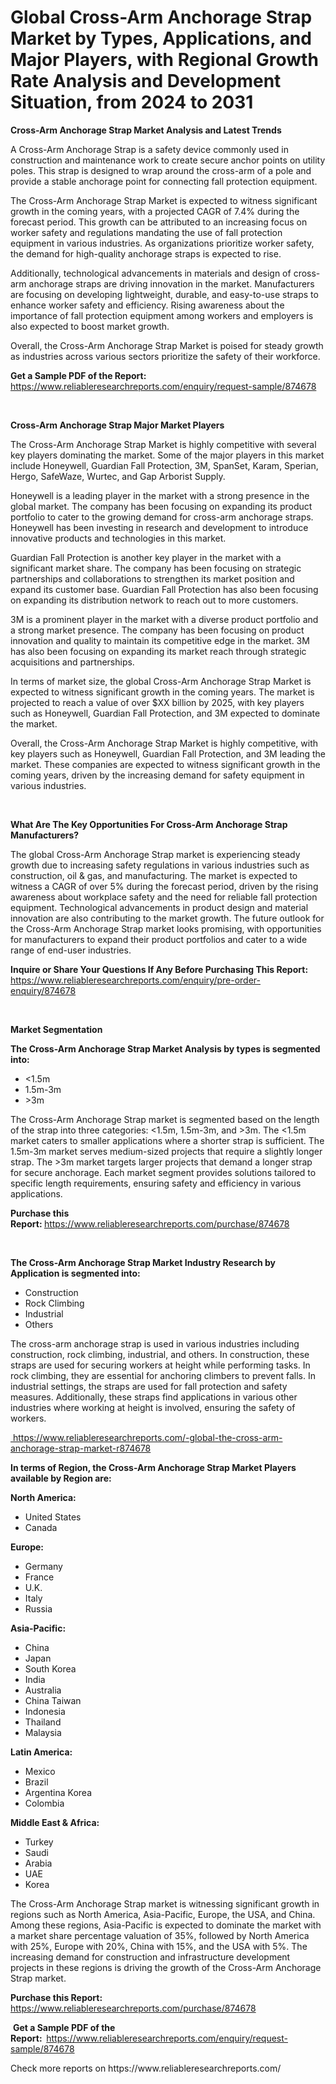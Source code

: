 <p><h1>Global Cross-Arm Anchorage Strap Market by Types, Applications, and Major Players, with Regional Growth Rate Analysis and Development Situation, from 2024 to 2031</h1></p><p><strong>Cross-Arm Anchorage Strap Market Analysis and Latest Trends</strong></p>
<p><p>A Cross-Arm Anchorage Strap is a safety device commonly used in construction and maintenance work to create secure anchor points on utility poles. This strap is designed to wrap around the cross-arm of a pole and provide a stable anchorage point for connecting fall protection equipment. </p><p>The Cross-Arm Anchorage Strap Market is expected to witness significant growth in the coming years, with a projected CAGR of 7.4% during the forecast period. This growth can be attributed to an increasing focus on worker safety and regulations mandating the use of fall protection equipment in various industries. As organizations prioritize worker safety, the demand for high-quality anchorage straps is expected to rise.</p><p>Additionally, technological advancements in materials and design of cross-arm anchorage straps are driving innovation in the market. Manufacturers are focusing on developing lightweight, durable, and easy-to-use straps to enhance worker safety and efficiency. Rising awareness about the importance of fall protection equipment among workers and employers is also expected to boost market growth.</p><p>Overall, the Cross-Arm Anchorage Strap Market is poised for steady growth as industries across various sectors prioritize the safety of their workforce.</p></p>
<p><strong>Get a Sample PDF of the Report:&nbsp;</strong> <a href="https://www.reliableresearchreports.com/enquiry/request-sample/874678">https://www.reliableresearchreports.com/enquiry/request-sample/874678</a></p>
<p>&nbsp;</p>
<p><strong>Cross-Arm Anchorage Strap Major Market Players</strong></p>
<p><p>The Cross-Arm Anchorage Strap Market is highly competitive with several key players dominating the market. Some of the major players in this market include Honeywell, Guardian Fall Protection, 3M, SpanSet, Karam, Sperian, Hergo, SafeWaze, Wurtec, and Gap Arborist Supply.</p><p>Honeywell is a leading player in the market with a strong presence in the global market. The company has been focusing on expanding its product portfolio to cater to the growing demand for cross-arm anchorage straps. Honeywell has been investing in research and development to introduce innovative products and technologies in this market.</p><p>Guardian Fall Protection is another key player in the market with a significant market share. The company has been focusing on strategic partnerships and collaborations to strengthen its market position and expand its customer base. Guardian Fall Protection has also been focusing on expanding its distribution network to reach out to more customers.</p><p>3M is a prominent player in the market with a diverse product portfolio and a strong market presence. The company has been focusing on product innovation and quality to maintain its competitive edge in the market. 3M has also been focusing on expanding its market reach through strategic acquisitions and partnerships.</p><p>In terms of market size, the global Cross-Arm Anchorage Strap Market is expected to witness significant growth in the coming years. The market is projected to reach a value of over $XX billion by 2025, with key players such as Honeywell, Guardian Fall Protection, and 3M expected to dominate the market.</p><p>Overall, the Cross-Arm Anchorage Strap Market is highly competitive, with key players such as Honeywell, Guardian Fall Protection, and 3M leading the market. These companies are expected to witness significant growth in the coming years, driven by the increasing demand for safety equipment in various industries.</p></p>
<p>&nbsp;</p>
<p><strong>What Are The Key Opportunities For Cross-Arm Anchorage Strap Manufacturers?</strong></p>
<p><p>The global Cross-Arm Anchorage Strap market is experiencing steady growth due to increasing safety regulations in various industries such as construction, oil & gas, and manufacturing. The market is expected to witness a CAGR of over 5% during the forecast period, driven by the rising awareness about workplace safety and the need for reliable fall protection equipment. Technological advancements in product design and material innovation are also contributing to the market growth. The future outlook for the Cross-Arm Anchorage Strap market looks promising, with opportunities for manufacturers to expand their product portfolios and cater to a wide range of end-user industries.</p></p>
<p><strong>Inquire or Share Your Questions If Any Before Purchasing This Report:</strong> <a href="https://www.reliableresearchreports.com/enquiry/pre-order-enquiry/874678">https://www.reliableresearchreports.com/enquiry/pre-order-enquiry/874678</a></p>
<p>&nbsp;</p>
<p><strong>Market Segmentation</strong></p>
<p><strong>The Cross-Arm Anchorage Strap Market Analysis by types is segmented into:</strong></p>
<p><ul><li><1.5m</li><li>1.5m-3m</li><li>>3m</li></ul></p>
<p><p>The Cross-Arm Anchorage Strap market is segmented based on the length of the strap into three categories: <1.5m, 1.5m-3m, and >3m. The <1.5m market caters to smaller applications where a shorter strap is sufficient. The 1.5m-3m market serves medium-sized projects that require a slightly longer strap. The >3m market targets larger projects that demand a longer strap for secure anchorage. Each market segment provides solutions tailored to specific length requirements, ensuring safety and efficiency in various applications.</p></p>
<p><strong>Purchase this Report:&nbsp;</strong><a href="https://www.reliableresearchreports.com/purchase/874678">https://www.reliableresearchreports.com/purchase/874678</a></p>
<p>&nbsp;</p>
<p><strong>The Cross-Arm Anchorage Strap Market Industry Research by Application is segmented into:</strong></p>
<p><ul><li>Construction</li><li>Rock Climbing</li><li>Industrial</li><li>Others</li></ul></p>
<p><p>The cross-arm anchorage strap is used in various industries including construction, rock climbing, industrial, and others. In construction, these straps are used for securing workers at height while performing tasks. In rock climbing, they are essential for anchoring climbers to prevent falls. In industrial settings, the straps are used for fall protection and safety measures. Additionally, these straps find applications in various other industries where working at height is involved, ensuring the safety of workers.</p></p>
<p><a href="https://www.reliableresearchreports.com/-global-the-cross-arm-anchorage-strap-market-r874678">&nbsp;https://www.reliableresearchreports.com/-global-the-cross-arm-anchorage-strap-market-r874678</a></p>
<p><strong>In terms of Region, the Cross-Arm Anchorage Strap Market Players available by Region are:</strong></p>
<p>
    <p> <strong> North America: </strong>
        <ul>
            <li>United States</li>
            <li>Canada</li>
        </ul>
        </p> 
    <p> <strong> Europe: </strong>
        <ul>
            <li>Germany</li>
            <li>France</li>
            <li>U.K.</li>
            <li>Italy</li>
            <li>Russia</li>
        </ul>
        </p> 
    <p> <strong> Asia-Pacific: </strong>
        <ul>
            <li>China</li>
            <li>Japan</li>
            <li>South Korea</li>
            <li>India</li>
            <li>Australia</li>
            <li>China Taiwan</li>
            <li>Indonesia</li>
            <li>Thailand</li>
            <li>Malaysia</li>
        </ul>
        </p> 
    <p> <strong> Latin America: </strong>
        <ul>
            <li>Mexico</li>
            <li>Brazil</li>
            <li>Argentina Korea</li>
            <li>Colombia</li>
        </ul>
        </p> 
    <p> <strong> Middle East & Africa: </strong>
        <ul>
            <li>Turkey</li>
            <li>Saudi</li>
            <li>Arabia</li>
            <li>UAE</li>
            <li>Korea</li>
        </ul>
    </p>
    </p>
<p><p>The Cross-Arm Anchorage Strap market is witnessing significant growth in regions such as North America, Asia-Pacific, Europe, the USA, and China. Among these regions, Asia-Pacific is expected to dominate the market with a market share percentage valuation of 35%, followed by North America with 25%, Europe with 20%, China with 15%, and the USA with 5%. The increasing demand for construction and infrastructure development projects in these regions is driving the growth of the Cross-Arm Anchorage Strap market.</p></p>
<p><strong>Purchase this Report: </strong><a href="https://www.reliableresearchreports.com/purchase/874678">https://www.reliableresearchreports.com/purchase/874678</a></p>
<p>&nbsp;<strong>Get a Sample PDF of the Report:&nbsp;&nbsp;</strong><a href="https://www.reliableresearchreports.com/enquiry/request-sample/874678">https://www.reliableresearchreports.com/enquiry/request-sample/874678</a></p>
<p><strong></strong></p>
<p>Check more reports on https://www.reliableresearchreports.com/</p>